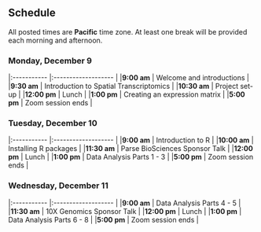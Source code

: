 ## Schedule

All posted times are **Pacific** time zone. At least one break will be provided each morning and afternoon.

### Monday, December 9

|:----------- |:------------------- |
|**9:00 am**  | Welcome and introductions |
|**9:30 am**  | Introduction to Spatial Transcriptomics |
|**10:30 am**  | Project set-up |
|**12:00 pm**  | Lunch |
|**1:00 pm**  | Creating an expression matrix |
|**5:00 pm** | Zoom session ends |

### Tuesday, December 10

|:----------- |:------------------- |
|**9:00 am**  | Introduction to R |
|**10:00 am**  | Installing R packages |
|**11:30 am**   | Parse BioSciences Sponsor Talk  |
|**12:00 pm**  | Lunch |
|**1:00 pm**  | Data Analysis Parts 1 - 3  |
|**5:00 pm** | Zoom session ends |

### Wednesday, December 11

|:----------- |:------------------- |
|**9:00 am**   | Data Analysis Parts 4 - 5  |
|**11:30 am**  | 10X Genomics Sponsor Talk |
|**12:00 pm**  | Lunch |
|**1:00 pm**   | Data Analysis Parts 6 - 8  |
|**5:00 pm** | Zoom session ends |
